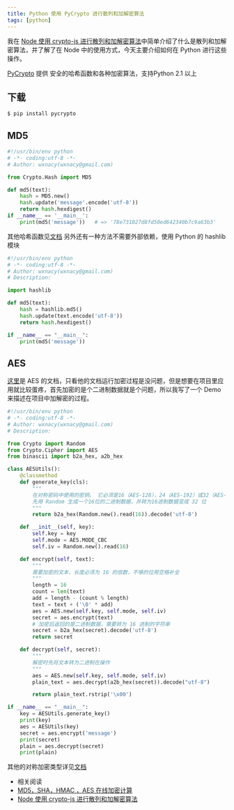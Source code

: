 ```yaml
---
title: Python 使用 PyCrypto 进行散列和加解密算法
tags: [python]
---
```


我在 [Node 使用 crypto-js 进行散列和加解密算法](/2017/12/20/cryptojs/)中简单介绍了什么是散列和加解密算法，并了解了在 Node 中的使用方式，今天主要介绍如何在 Python 进行这些操作。
<!-- more --><!-- toc -->
[PyCrypto](https://www.dlitz.net/software/pycrypto/) 提供 安全的哈希函数和各种加密算法，支持Python 2.1 以上
## 下载
```bash
$ pip install pycrypto
```
## MD5
```python
#!/usr/bin/env python
# -*- coding:utf-8 -*-
# Author: wxnacy(wxnacy@gmail.com)

from Crypto.Hash import MD5

def md5(text):
    hash = MD5.new()
    hash.update('message'.encode('utf-8'))
    return hash.hexdigest()
if __name__ == '__main__':
    print(md5('message'))   # => '78e731027d8fd50ed642340b7c9a63b3'
```
其他哈希函数见[文档](https://www.dlitz.net/software/pycrypto/api/current/)
另外还有一种方法不需要外部依赖，使用 Python 的 hashlib 模块
```python
#!/usr/bin/env python
# -*- coding:utf-8 -*-
# Author: wxnacy(wxnacy@gmail.com)
# Description:

import hashlib

def md5(text):
    hash = hashlib.md5()
    hash.update(text.encode('utf-8'))
    return hash.hexdigest()

if __name__ == "__main__":
    print(md5('message'))
```

## AES
[这里](https://www.dlitz.net/software/pycrypto/api/current/)是 AES 的文档，只看他的文档运行加密过程是没问题，但是想要在项目里应用就比较蛋疼，首先加密的是个二进制数据就是个问题，所以我写了一个 Demo 来描述在项目中加解密的过程。
```python
#!/usr/bin/env python
# -*- coding:utf-8 -*-
# Author: wxnacy(wxnacy@gmail.com)
# Description:

from Crypto import Random
from Crypto.Cipher import AES
from binascii import b2a_hex, a2b_hex

class AESUtils():
    @classmethod
    def generate_key(cls):
        """
        在对称密码中使用的密钥。 它必须是16（AES-128），24（AES-192）或32（AES-256）字节长。
        先用 Random 生成一个16位的二进制数据，并转为16进制数据变成 32 位
        """
        return b2a_hex(Random.new().read(16)).decode('utf-8')

    def __init__(self, key):
        self.key = key
        self.mode = AES.MODE_CBC
        self.iv = Random.new().read(16)

    def encrypt(self, text):
        """
        需要加密的文本，长度必须为 16 的倍数，不够的位用空格补全
        """
        length = 16
        count = len(text)
        add = length - (count % length)
        text = text + ('\0' * add)
        aes = AES.new(self.key, self.mode, self.iv)
        secret = aes.encrypt(text)
        # 加密后返回的是二进制数据，需要转为 16 进制的字符串
        secret = b2a_hex(secret).decode('utf-8')
        return secret

    def decrypt(self, secret):
        """
        解密时先将文本转为二进制在操作
        """
        aes = AES.new(self.key, self.mode, self.iv)
        plain_text = aes.decrypt(a2b_hex(secret)).decode("utf-8")

        return plain_text.rstrip('\x00')

if __name__ == "__main__":
    key = AESUtils.generate_key()
    print(key)
    aes = AESUtils(key)
    secret = aes.encrypt('message')
    print(secret)
    plain = aes.decrypt(secret)
    print(plain)
```
其他的对称加密类型详见[文档](https://www.dlitz.net/software/pycrypto/api/current/)

- 相关阅读
- [MD5，SHA，HMAC ，AES 在线加密计算](/2017/12/19/tool-crypto/)
- [Node 使用 crypto-js 进行散列和加解密算法](/2017/12/20/cryptojs/)

